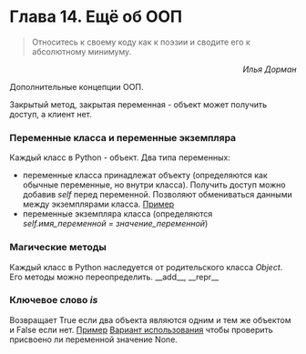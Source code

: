 # Глава 14. Ещё об ООП

> Относитесь к своему коду как к поэзии и сводите его к абсолютному минимуму.

<p style="text-align: right;"><i>Илья Дорман</i></p>

Дополнительные концепции ООП.

Закрытый метод, закрытая переменная - объект может получить доступ, а клиент нет.

### Переменные класса и переменные экземпляра
Каждый класс в Python - объект. 
Два типа переменных:
- переменные класса принадлежат объекту (определяются как обычные переменные, но внутри класса). Получить доступ можно добавив *self* перед переменной. Позволяют обмениваться данными между экземплярами класса.  [Пример](ex260.py)
- переменные экземпляра класса (определяются *self.имя_переменной = значение_переменной*)

### Магические методы
Каждый класс в Python наследуется от родительского класса *Object*.
Его методы можно переопределить. 
 \_\_add\_\_, \_\_repr\_\_

### Ключевое слово *is*
Возвращает True если два объекта являются одним и тем же объектом и False если нет.
[Пример](ex264.py)
[Вариант использования](ex260.py) чтобы проверить присвоено ли переменной значение None.

